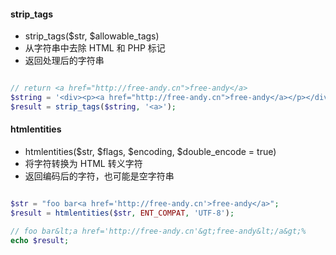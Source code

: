 
#### strip_tags

- strip_tags($str, $allowable_tags)
- 从字符串中去除 HTML 和 PHP 标记
- 返回处理后的字符串

```php

// return <a href="http://free-andy.cn">free-andy</a>
$string = '<div><p><a href="http://free-andy.cn">free-andy</a></p></div>';
$result = strip_tags($string, '<a>');

```

#### htmlentities

- htmlentities($str, $flags, $encoding, $double_encode = true)
- 将字符转换为 HTML 转义字符
- 返回编码后的字符，也可能是空字符串

```php

$str = "foo bar<a href='http://free-andy.cn'>free-andy</a>";
$result = htmlentities($str, ENT_COMPAT, 'UTF-8');

// foo bar&lt;a href='http://free-andy.cn'&gt;free-andy&lt;/a&gt;%
echo $result;

```
